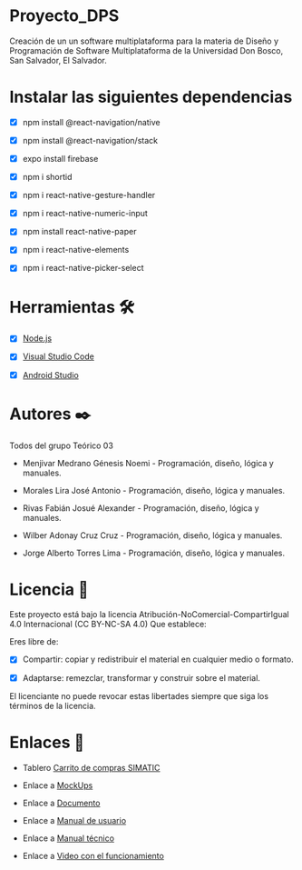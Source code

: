 # Proyecto_DPS
Creación de un un software multiplataforma para la materia de Diseño y Programación de Software Multiplataforma de la Universidad Don Bosco, San Salvador, El Salvador.

# Instalar las siguientes dependencias
- [x] npm install @react-navigation/native 
- [x] npm install @react-navigation/stack
- [X] expo install firebase 
- [x] npm i shortid
- [x] npm i react-native-gesture-handler
- [x] npm i react-native-numeric-input
- [x] npm install react-native-paper
- [x] npm i react-native-elements
- [x] npm i react-native-picker-select


# Herramientas 🛠️
- [x] [Node.js](https://nodejs.org/es/)

- [x] [Visual Studio Code](https://code.visualstudio.com/download)

- [x] [Android Studio](https://developer.android.com/studio)

# Autores ✒️
Todos del grupo Teórico 03 
- Menjivar Medrano Génesis Noemi -  Programación, diseño, lógica y manuales.

- Morales Lira José Antonio - Programación, diseño, lógica y manuales.

- Rivas Fabián Josué Alexander - Programación, diseño, lógica y manuales.

- Wilber Adonay Cruz Cruz - Programación, diseño, lógica y manuales.

- Jorge Alberto Torres Lima - Programación, diseño, lógica y manuales.

# Licencia 📝
Este proyecto está bajo la licencia Atribución-NoComercial-CompartirIgual 4.0 Internacional (CC BY-NC-SA 4.0) Que establece:

Eres libre de:

- [x] Compartir: copiar y redistribuir el material en cualquier medio o formato.

- [x] Adaptarse: remezclar, transformar y construir sobre el material.

El licenciante no puede revocar estas libertades siempre que siga los términos de la licencia. 


# Enlaces 🔗
- Tablero [Carrito de compras SIMATIC](https://trello.com/b/QKy9sgJq/carrito-de-compras-simatic)

- Enlace a [MockUps](https://drive.google.com/file/d/19_JcqSlE80WKUNCKC0FjKMlPGI0kYkDa/view?usp=sharing)

- Enlace a [Documento](https://drive.google.com/file/d/1ou3zBbxzJRIXOurj97q21uUW5poxWLuh/view?usp=sharing)

- Enlace a [Manual de usuario](https://drive.google.com/file/d/1J8KttkbJOUNYqP6pZdpKoggf2UjM_zNl/view?usp=sharing)

- Enlace a [Manual técnico](https://drive.google.com/file/d/1GswxkOfphoZZvLppT3Fp01f1-JtMvyd4/view?usp=sharing)

- Enlace a [Video con el funcionamiento](https://drive.google.com/file/d/1_GNH1T5ldfUvLk1E6mRE3yMbaQzc6XoC/view?usp=sharing)
